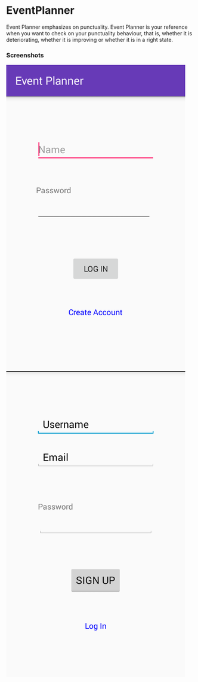 # EventPlanner
Event Planner emphasizes on punctuality. Event Planner is your reference when you want to check on your punctuality behaviour, that is, whether it is deteriorating, whether it is improving or whether it is in a right state.

### Screenshots
<img src="screenshots/screenshotlogin.png" />
<img src="screenshots/screenshotsignup.png" />
